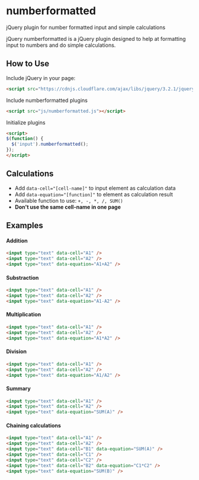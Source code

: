 # numberformatted
jQuery plugin for number formatted input and simple calculations

jQuery numberformatted is a jQuery plugin designed to help at formatting input to numbers and do simple calculations.

## How to Use
Include jQuery in your page:
```html
<script src="https://cdnjs.cloudflare.com/ajax/libs/jquery/3.2.1/jquery.min.js"></script>
```
Include numberformatted plugins
```html
<script src="js/numberformatted.js"></script>
```
Initialize plugins

```html
<script>
$(function() {
  $('input').numberformatted();
});
</script>
```

## Calculations
* Add `data-cell="[cell-name]"` to input element as calculation data
* Add `data-equation="[function]"` to element as calculation result
* Available function to use: `+, -, *, /, SUM()`
* **Don't use the same cell-name in one page**

## Examples

#### Addition
```html
<input type="text" data-cell="A1" />
<input type="text" data-cell="A2" />
<input type="text" data-equation="A1+A2" />
```

#### Substraction
```html
<input type="text" data-cell="A1" />
<input type="text" data-cell="A2" />
<input type="text" data-equation="A1-A2" />
```

#### Multiplication
```html
<input type="text" data-cell="A1" />
<input type="text" data-cell="A2" />
<input type="text" data-equation="A1*A2" />
```

#### Division
```html
<input type="text" data-cell="A1" />
<input type="text" data-cell="A2" />
<input type="text" data-equation="A1/A2" />
```

#### Summary
```html
<input type="text" data-cell="A1" />
<input type="text" data-cell="A2" />
<input type="text" data-equation="SUM(A)" />
```

#### Chaining calculations
```html
<input type="text" data-cell="A1" />
<input type="text" data-cell="A2" />
<input type="text" data-cell="B1" data-equation="SUM(A)" />
<input type="text" data-cell="C1" />
<input type="text" data-cell="C2" />
<input type="text" data-cell="B2" data-equation="C1*C2" />
<input type="text" data-equation="SUM(B)" />
```
